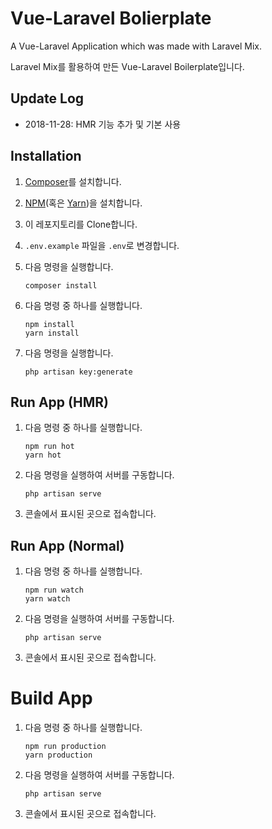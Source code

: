 # Vue-Laravel Bolierplate

A Vue-Laravel Application which was made with Laravel Mix.

Laravel Mix를 활용하여 만든 Vue-Laravel Boilerplate입니다.

## Update Log

- 2018-11-28: HMR 기능 추가 및 기본 사용

## Installation

1. [Composer](https://getcomposer.org/download/)를 설치합니다.

2. [NPM](https://docs.npmjs.com/downloading-and-installing-node-js-and-npm)(혹은 [Yarn](https://yarnpkg.com/en/docs/install#windows-stable))을 설치합니다.

3. 이 레포지토리를 Clone합니다.

4. `.env.example` 파일을 `.env`로 변경합니다.

5. 다음 명령을 실행합니다.

   ```batch
   composer install
   ```

6. 다음 명령 중 하나를 실행합니다.

   ```batch
   npm install
   yarn install
   ```

7. 다음 명령을 실행합니다.

   ```batch
   php artisan key:generate
   ```

## Run App (HMR)

1. 다음 명령 중 하나를 실행합니다.

   ```batch
   npm run hot
   yarn hot
   ```

2. 다음 명령을 실행하여 서버를 구동합니다.

   ```batch
   php artisan serve
   ```

3. 콘솔에서 표시된 곳으로 접속합니다.

## Run App (Normal)

1. 다음 명령 중 하나를 실행합니다.

   ```batch
   npm run watch
   yarn watch
   ```

2. 다음 명령을 실행하여 서버를 구동합니다.

   ```batch
   php artisan serve
   ```

3. 콘솔에서 표시된 곳으로 접속합니다.

# Build App

1. 다음 명령 중 하나를 실행합니다.

   ```batch
   npm run production
   yarn production
   ```

2. 다음 명령을 실행하여 서버를 구동합니다.

   ```batch
   php artisan serve
   ```

3. 콘솔에서 표시된 곳으로 접속합니다.
